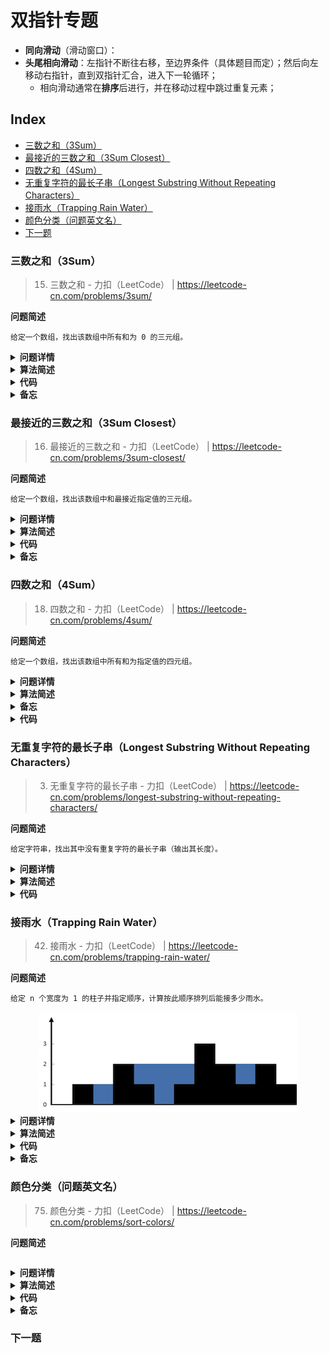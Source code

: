 双指针专题
===
- **同向滑动**（滑动窗口）：
- **头尾相向滑动**：左指针不断往右移，至边界条件（具体题目而定）；然后向左移动右指针，直到双指针汇合，进入下一轮循环；
    - 相向滑动通常在**排序**后进行，并在移动过程中跳过重复元素；

Index
---
<!-- TOC -->

- [三数之和（3Sum）](#三数之和3sum)
- [最接近的三数之和（3Sum Closest）](#最接近的三数之和3sum-closest)
- [四数之和（4Sum）](#四数之和4sum)
- [无重复字符的最长子串（Longest Substring Without Repeating Characters）](#无重复字符的最长子串longest-substring-without-repeating-characters)
- [接雨水（Trapping Rain Water）](#接雨水trapping-rain-water)
- [颜色分类（问题英文名）](#颜色分类问题英文名)
- [下一题](#下一题)

<!-- /TOC -->



### 三数之和（3Sum）
> 15. 三数之和 - 力扣（LeetCode） | https://leetcode-cn.com/problems/3sum/

**问题简述**
```text
给定一个数组，找出该数组中所有和为 0 的三元组。
```

<details><summary><b>问题详情</b></summary> 

```text
给你一个包含 n 个整数的数组 nums，判断 nums 中是否存在三个元素 a，b，c ，使得 a + b + c = 0 ？请你找出所有和为 0 且不重复的三元组。

注意：答案中不可以包含重复的三元组。

示例 1：
    输入：nums = [-1,0,1,2,-1,-4]
    输出：[[-1,-1,2],[-1,0,1]]

示例 2：
    输入：nums = []
    输出：[]

示例 3：
    输入：nums = [0]
    输出：[]

提示：
    0 <= nums.length <= 3000
    -10^5 <= nums[i] <= 10^5
```

</details>

<details><summary><b>算法简述</b></summary> 

1. 对数组排序；
1. 先**固定一个数**，通常固定第一个数，或者最后一个，两者类似
    - 不建议固定中间位置的数（见踩坑记录）；
1. 此时左右指针分别指向**剩余部分**的首尾位置；此时若三数之和小于目标值，则右移左指针；若大于目标值，则左移右指针；

- 为避免存入重复三元组，需要循环跳过重复元素；可以使用 set 去重，但这不是考察要点，其次也存在效率问题；
- 适当进行剪枝可以提升性能；

</details>

<details><summary><b>代码</b></summary> 

**python**：时间复杂度：`O(n^2)`，空间复杂度：`O(n)`
```python
from typing import List

class Solution:
    def threeSum(self, nums: List[int]) -> List[List[int]]:
        # 设置目标值
        target = 0

        ret = []
        L = len(nums)
        if L < 3:
            return ret

        # 排序
        nums = sorted(nums)
        for i in range(L - 2):  # 固定第一个数，注意范围
            # 剪枝
            if i > 0 and nums[i] == nums[i - 1]: continue
            if nums[i] + nums[i + 1] + nums[i + 2] > target: break
            if nums[i] + nums[L - 2] + nums[L - 1] < target: continue

            # 设置左右指针
            l, r = i + 1, L - 1
            while l < r:

                s = nums[i] + nums[l] + nums[r]
                if s < target:
                    l += 1
                elif s > target:
                    r -= 1
                else:  # s == target
                    ret.append([nums[i], nums[l], nums[r]])

                    # 同时移动双指针
                    l += 1
                    r -= 1

                    # 如果跟上一个值相同，就跳过
                    while l < r and nums[l] == nums[l - 1]: l += 1
                    while l < r and nums[r] == nums[r + 1]: r -= 1

        return ret

```

</details>

<details><summary><b>备忘</b></summary> 

1. 为什么不要固定中间位置的数
    - 固定第一个或最后一个数可以**缩小**每次遍历双指针的范围；
    - 但是固定中间位置的数则不会，这会带来额外的判重操作；
        
        ```python
        # 固定第一个数
        for i in range(L - 2):
            lp, rp = i + 1, L - 1  # 左指针与 i 的位置相关
        
        # 固定中间位置的数
        for i in range(1, L - 1):
            lp, rp = 0, L - 1  # 左右指针始终不变
        ```

1. 如何利用单调性剪枝
    - 在经过排序后，每轮迭代时，三数之和的最大值 `max_s` 和最小值`min_s`是确定的；
    - 所以当 `min_s > target` 或 `max_s < target` 时，后续都不可能存在等于目标值的三元组；
    - 注意：`min_s` 已经是当前的全局最小值，而 `max_s` 却不是全局最大值，所以前者可以 `break`，后者则应该 `continue`；
    - 代码细节：

        ```python
        # min_s
        if nums[i] + nums[i + 1] + nums[i + 2] > target: break
        # max_s
        if nums[i] + nums[L - 2] + nums[L - 1] < target: continue
        ```

</details>


### 最接近的三数之和（3Sum Closest）
> 16. 最接近的三数之和 - 力扣（LeetCode） | https://leetcode-cn.com/problems/3sum-closest/

**问题简述**
```text
给定一个数组，找出该数组中和最接近指定值的三元组。
```

<details><summary><b>问题详情</b></summary> 

```text
给定一个包括 n 个整数的数组 nums 和 一个目标值 target。找出 nums 中的三个整数，使得它们的和与 target 最接近。返回这三个数的和。假定每组输入只存在唯一答案。

示例：
    输入：nums = [-1,2,1,-4], target = 1
    输出：2
    解释：与 target 最接近的和是 2 (-1 + 2 + 1 = 2) 。

提示：
    3 <= nums.length <= 10^3
    -10^3 <= nums[i] <= 10^3
    -10^4 <= target <= 10^4
```

</details>

<details><summary><b>算法简述</b></summary> 

1. 先对数组排序，然后用前三个数的和初始化返回值 ret；
1. 先固定第一个数字，然后左右双指针遍历剩余部分；
1. 若此时三数之和小于目标值，则右移左指针；若大于目标值，则左移右指针；
    - 如果等于则直接返回结果，结束程序；
1. 期间如果当前和比 ret 更接近目标值，则更新 ret；

- 利用单调性进行剪枝能大幅提升性能（本题中这一点可能比双指针遍历更重要）

</details>

<details><summary><b>代码</b></summary> 

**python**：时间复杂度：`O(n^2)`，空间复杂度：`O(1)`
```python
from typing import List

class Solution:
    def threeSumClosest(self, nums: List[int], target: int) -> int:
        nums = sorted(nums)

        L = len(nums)
        ret = nums[0] + nums[1] + nums[2]  # 初始化，len(nums) >= 3
        for i in range(L - 2):

            # 跳过重复元素
            if i > 0 and nums[i] == nums[i - 1]:
                continue

            # 剪枝：利用单调性
            min_s = nums[i] + nums[i + 1] + nums[i + 2]  # 最小和
            if min_s > target:
                if abs(min_s - target) < abs(ret - target):
                    ret = min_s
                break

            max_s = nums[i] + nums[L - 2] + nums[L - 1]  # 最大和
            if max_s < target:
                ret = max_s
                continue

            # 初始化双指针
            l, r = i + 1, L - 1
            while l < r:
                s = nums[i] + nums[l] + nums[r]
                if abs(s - target) < abs(ret - target):
                    ret = s

                if s < target:
                    l += 1
                    while l < r and nums[l] == nums[l - 1]: l += 1
                elif s > target:
                    r -= 1
                    while l < r and nums[r] == nums[r + 1]: r -= 1
                else:  # ret == target
                    return ret
        return ret

```

</details>

<details><summary><b>备忘</b></summary> 

1. 如何利用单调性剪枝
    - 在经过排序后，每轮迭代时，三数之和的最大值和最小值是确定的；
    - 所以如果最小值比目标值大，那么后面无论怎么移动双指针，差值都只会越来越大；最大值比目标值小时同理；
    - 代码细节：

        ```python
        # 剪枝：利用单调性
        min_s = nums[i] + nums[i + 1] + nums[i + 2]  # 最小和
        if min_s > target:  # 如果最小和也大于 target，则剩余部分的差值肯定越来越大
            # 容易忽略的一步，注意此时也是有可能出现答案的，比如 ret < 0 < min_s 时
            if abs(min_s - target) < abs(ret - target):
                ret = min_s
            break

        max_s = nums[i] + nums[L - 2] + nums[L - 1]  # 最大和
        if max_s < target:  # 如果最大和也小于 target，则剩余部分的差值肯定越来越大
            ret = max_s  # 此时 ret < max_s < target，所以 max_s 必然比当前 ret 更接近目标值
            continue
        ```

</details>


### 四数之和（4Sum）
> 18. 四数之和 - 力扣（LeetCode） | https://leetcode-cn.com/problems/4sum/

**问题简述**
```text
给定一个数组，找出该数组中所有和为指定值的四元组。
```

<details><summary><b>问题详情</b></summary> 

```text
给定一个包含 n 个整数的数组 nums 和一个目标值 target，判断 nums 中是否存在四个元素 a，b，c 和 d ，使得 a + b + c + d 的值与 target 相等？找出所有满足条件且不重复的四元组。

注意：答案中不可以包含重复的四元组。

示例 1：
    输入：nums = [1,0,-1,0,-2,2], target = 0
    输出：[[-2,-1,1,2],[-2,0,0,2],[-1,0,0,1]]

示例 2：
    输入：nums = [], target = 0
    输出：[]

提示：

    0 <= nums.length <= 200
    -10^9 <= nums[i] <= 10^9
    -10^9 <= target <= 10^9
```

</details>

<details><summary><b>算法简述</b></summary> 

1. 在三数之和的基础上再套一层循环，相当于每次固定前两个数，然后对后两个数进行双指针移动；

</details>

<details><summary><b>备忘</b></summary> 

1. 注意每一层都可以进行剪枝；

</details>

<details><summary><b>代码</b></summary> 

**python**：时间复杂度：`O(n^3)`，空间复杂度：`O(n)`
```python
class Solution:
    def fourSum(self, nums: List[int], target: int) -> List[List[int]]:
        ret = []
        L = len(nums)
        if L < 4: return ret

        nums = sorted(nums)
        for i in range(L - 3):
            # 剪枝
            if nums[i] + nums[i + 1] + nums[i + 2] + nums[i + 3] > target: break
            if nums[i] + nums[L - 1] + nums[L - 2] + nums[L - 1] < target: continue
            if i > 0 and nums[i] == nums[i - 1]: continue

            for j in range(i + 1, L - 2):
                # 剪枝
                if nums[i] + nums[j] + nums[j + 1] + nums[j + 2] > target: break
                if nums[i] + nums[j] + nums[L - 2] + nums[L - 1] < target: continue
                if j > i + 1 and nums[j] == nums[j - 1]: continue

                l, r = j + 1, L - 1
                while l < r:
                    s = nums[i] + nums[j] + nums[l] + nums[r]

                    if s < target:
                        l += 1
                    elif s > target:
                        r -= 1
                    else:
                        ret.append([nums[i], nums[j], nums[l], nums[r]])
                        l += 1
                        r -= 1

                        while l < r and nums[l] == nums[l - 1]: l += 1
                        while l < r and nums[r] == nums[r + 1]: r -= 1

        return ret

```

</details>


### 无重复字符的最长子串（Longest Substring Without Repeating Characters）
> 3. 无重复字符的最长子串 - 力扣（LeetCode） | https://leetcode-cn.com/problems/longest-substring-without-repeating-characters/

**问题简述**
```text
给定字符串，找出其中没有重复字符的最长子串（输出其长度）。
```

<details><summary><b>问题详情</b></summary> 

```text
给定一个字符串，请你找出其中不含有重复字符的 最长子串 的长度。

示例 1:
    输入: s = "abcabcbb"
    输出: 3 
    解释: 因为无重复字符的最长子串是 "abc"，所以其长度为 3。

示例 2:
    输入: s = "bbbbb"
    输出: 1
    解释: 因为无重复字符的最长子串是 "b"，所以其长度为 1。

示例 3:
    输入: s = "pwwkew"
    输出: 3
    解释: 因为无重复字符的最长子串是 "wke"，所以其长度为 3。
         请注意，你的答案必须是 子串 的长度，"pwke" 是一个子序列，不是子串。

示例 4:
    输入: s = ""
    输出: 0
 
提示：
    0 <= s.length <= 5 * 104
    s 由英文字母、数字、符号和空格组成
```

</details>

<details><summary><b>算法简述</b></summary> 

1. 双指针作为一个滑动窗口同向移动，记录窗口中出现过的最长不重复子串；
1. 使用字典记录每个字符最新的位置；
1. 如果是新字符，更新长度；反之更新窗口的起始位置，即移动左指针到该字符上次出现的位置作为新窗口的起点；
- **注意**：即使是出现过的字符，但如果它不在新窗口内，就不需要更新窗口；如 `abcbcde`，当右指针移至第二个 `c` 时，此时新窗口的起始位置已经是第二个 `b` 了，在第一个 `c` 之前，此时就不需要更新窗口；

</details>

<details><summary><b>代码</b></summary> 

**python**：时间复杂度：`O(n)`，空间复杂度：`O(1)`
```python
class Solution:
    def lengthOfLongestSubstring(self, s: str) -> int:
        idx = {}

        l = -1
        ret = 0
        for r, c in enumerate(s):
            if c in idx and idx[c] > l:
                l = idx[c]
            else:
                if r - l > ret:
                    ret = r - l

            idx[c] = r

        return ret
```

</details>


### 接雨水（Trapping Rain Water）
> 42. 接雨水 - 力扣（LeetCode） | https://leetcode-cn.com/problems/trapping-rain-water/

**问题简述**
```text
给定 n 个宽度为 1 的柱子并指定顺序，计算按此顺序排列后能接多少雨水。
```

<div align="center"><img src="./_assets/rainwatertrap.png" height="" /></div>

<details><summary><b>问题详情</b></summary> 

```text
给定 n 个非负整数表示每个宽度为 1 的柱子的高度图，计算按此排列的柱子，下雨之后能接多少雨水。

示例 1:
    输入：height = [0,1,0,2,1,0,1,3,2,1,2,1]
    输出：6
    解释：上面是由数组 [0,1,0,2,1,0,1,3,2,1,2,1] 表示的高度图，在这种情况下，可以接 6 个单位的雨水（蓝色部分表示雨水）。 

示例 2:
    输入：height = [4,2,0,3,2,5]
    输出：9

提示：
    n == height.length
    0 <= n <= 3 * 104
    0 <= height[i] <= 10^5
```

</details>

<details><summary><b>算法简述</b></summary> 

- 本题可以抽象为：对 `height` 中的每个位置，分别找出其左右最高的柱子，记为 `max_l` 和 `max_r`，则每个位置的储水量为 `min(max_l, max_r) - height[i]`，然后叠加各位置的储水量即为答案；

**思路 1**
- 分别从左往右和从右往左循环两次，找出每个位置左侧的最高点 `max_l` 和右侧的最高点 `max_r`，分别存储在两个数组中；然后再循环一次记录每个位置的储水量；
- 时间复杂度：`O(n)`，空间复杂度：`O(n)`

**思路 2**
- 使用左右双指针，配合两个变量维护 `max_l` 和 `max_r`；
- 时间复杂度：`O(n)`，空间复杂度：`O(1)`

</details>

<details><summary><b>代码</b></summary> 

**思路 1（python）**：时间复杂度：`O(n)`，空间复杂度：`O(n)`
```python
from typing import List

class Solution:
    def trap(self, height: List[int]) -> int:
        L = len(height)
        if L < 1: return 0

        max_l = [height[0] for _ in range(L)]
        for i in range(1, len(height)):
            max_l[i] = max(height[i], max_l[i - 1])

        max_r = [height[L - 1] for _ in range(L)]
        for i in range(L - 2, -1, -1):
            max_r[i] = max(height[i], max_r[i + 1])

        ret = 0
        for i in range(L):
            ret += min(max_l[i], max_r[i]) - height[i]

        return ret
```

**思路 2（python）**
```python
class Solution:
    def trap(self, height: List[int]) -> int:
        L = len(height)
        if L < 3: return 0

        ret = 0
        l, r = 0, L - 1
        max_l, max_r = height[0], height[L - 1]
        while l < r:
            if height[l] < height[r]:
                if height[l] >= max_l:
                    max_l = height[l]  # 1
                else:
                    ret += max_l - height[l]  # 2
                l += 1
            else:
                if height[r] >= max_r:
                    max_r = height[r]  # 3
                else:
                    ret += max_r - height[r]  # 4
                r -= 1

        return ret
```

</details>

<details><summary><b>备忘</b></summary> 

- 思路 2 的代码隐藏了一个逻辑，即“当进入分支 2 时，有 `max_l < max_r`；或进入分支 4 时，有 `max_r < max_l`”；

</details>


### 颜色分类（问题英文名）
> 75. 颜色分类 - 力扣（LeetCode） | https://leetcode-cn.com/problems/sort-colors/

**问题简述**
```text

```

<details><summary><b>问题详情</b></summary> 

```text

```

</details>

<details><summary><b>算法简述</b></summary> 

1. 1；
1. 2

</details>

<details><summary><b>代码</b></summary> 

**python**
- 时间复杂度：`O()`，空间复杂度：`O()`
```python

```

</details>

<details><summary><b>备忘</b></summary> 

1. 1
1. 2

</details>


### 下一题